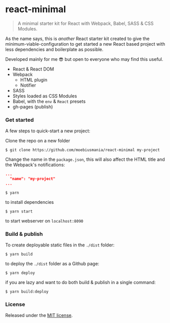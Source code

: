 # react-minimal
> A minimal starter kit for React with Webpack, Babel, SASS &amp; CSS Modules.

As the name says, this is *another* React starter kit created to give the minimum-viable-configuration to get started a new React based project with less dependencies and boilerplate as possible.

Developed mainly for me 😎 but open to everyone who may find this useful.

* React & React DOM
* Webpack
  * HTML plugin
  * Notifier
* SASS
* Styles loaded as CSS Modules
* Babel, with the `env` & `React` presets
* gh-pages (publish)

### Get started
A few steps to quick-start a new project:

Clone the repo on a new folder
```
$ git clone https://github.com/moebiusmania/react-minimal my-project
```

Change the name in the `package.json`, this will also affect the HTML title and the Webpack's notifications:
```json
...
  "name": "my-project"
...
```

```
$ yarn
```
to install dependencies

```
$ yarn start
``` 
to start webserver on `localhost:8090`

### Build & publish

To create deployable static files in the `./dist` folder:
```
$ yarn build
```

to deploy the `./dist` folder as a Github page:
```
$ yarn deploy
```

if you are lazy and want to do both build & publish in a single command:
```
$ yarn build:deploy
```

### License
Released under the [MIT license](LICENSE).